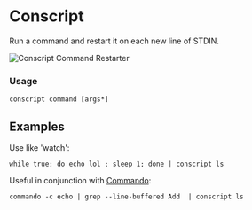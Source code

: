 # Conscript

Run a command and restart it on each new line of STDIN.

<img src="http://sordina.binaries.s3.amazonaws.com/conscript.png" alt="Conscript Command Restarter" />

### Usage

    conscript command [args*]

## Examples

Use like 'watch':

    while true; do echo lol ; sleep 1; done | conscript ls


Useful in conjunction with [Commando](https://github.com/sordina/Commando):

    commando -c echo | grep --line-buffered Add  | conscript ls
